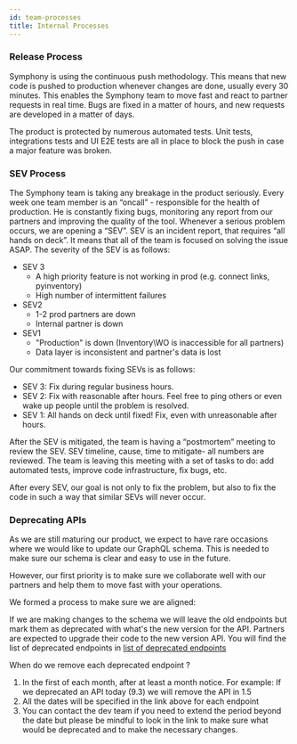 ```yaml
---
id: team-processes
title: Internal Processes
---
```


### Release Process

Symphony is using the continuous push methodology. This means that new code is pushed to production whenever changes are done, usually every 30 minutes.
This enables the Symphony team to move fast and react to partner requests in real time. Bugs are fixed in a matter of hours, and new requests are developed in a matter of days.

The product is protected by numerous automated tests. Unit tests, integrations tests and UI E2E tests are all in place to block the push in case a major feature was broken.

### SEV Process

The Symphony team is taking any breakage in the product seriously. 
Every week one team member is an “oncall” - responsible for the health of production. He is constantly fixing bugs, monitoring any report from our partners and improving the quality of the tool.
Whenever a serious problem occurs, we are opening a “SEV”. SEV is an incident report, that requires “all hands on deck”. It means that all of the team is focused on solving the issue ASAP.
The severity of the SEV is as follows:

* SEV 3
    * A high priority feature is not working in prod (e.g. connect links, pyinventory)
    * High number of intermittent failures
* SEV2
    * 1-2 prod partners are down
    * Internal partner is down
* SEV1
    * "Production" is down (Inventory\WO is inaccessible for all partners)
    * Data layer is inconsistent and partner's data is lost

Our commitment towards fixing SEVs is as follows:
* SEV 3: Fix  during regular business hours.
* SEV 2: Fix with reasonable after hours. Feel free to ping others or even wake up people until the problem is resolved.
* SEV 1: All hands on deck until fixed! Fix, even with unreasonable after hours.
 
After the SEV is mitigated, the team is having a “postmortem” meeting to review the SEV. SEV timeline, cause, time to mitigate- all numbers are reviewed. The team is leaving this meeting with a set of tasks to do: add automated tests, improve code infrastructure, fix bugs, etc.

After every SEV, our goal is not only to fix the problem, but also to fix the code in such a way that similar SEVs will never occur.

### Deprecating APIs
As we are still maturing our product, we expect to have rare occasions where we would like to update our GraphQL schema.
This is needed to make sure our schema is clear and easy to use in the future.

However, our first priority is to make sure we collaborate well with our partners and help them to move fast with your operations. 

We formed a process to make sure we are aligned:

If we are making changes to the schema we will leave the old endpoints but mark them as deprecated with what's the new version for the API.
Partners are expected to upgrade their code to the new version API.
You will find the list of deprecated endpoints in [list of deprecated endpoints](graphql-breaking-changes.md)

When do we remove each deprecated endpoint ?
1. In the first of each month, after at least a month notice. For example: If we deprecated an API today (9.3) we will remove the API in 1.5
2. All the dates will be specified in the link above for each endpoint
3. You can contact the dev team if you need to extend the period beyond the date but please be mindful to look in the link to make sure what would be deprecated and to make the necessary changes.